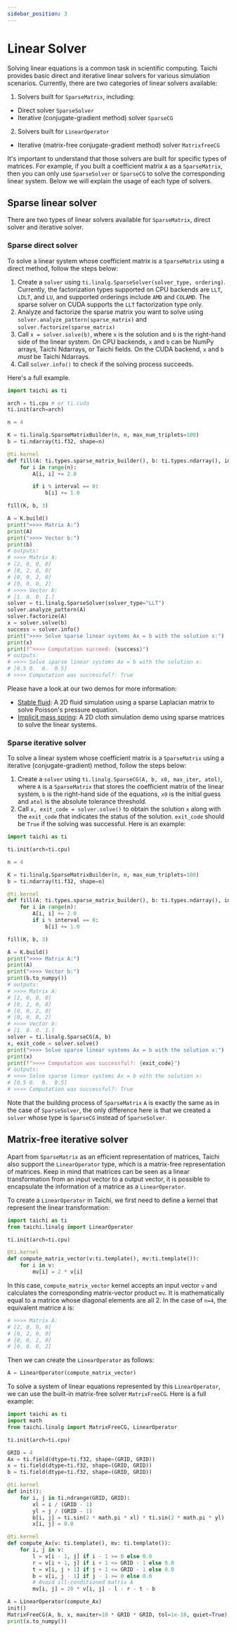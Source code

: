 ```yaml
---
sidebar_position: 3
---
```


# Linear Solver

Solving linear equations is a common task in scientific computing. Taichi provides basic direct and iterative linear solvers for
various simulation scenarios. Currently, there are two categories of linear solvers available:
1. Solvers built for `SparseMatrix`, including:
- Direct solver `SparseSolver`
- Iterative (conjugate-gradient method) solver `SparseCG`
2. Solvers built for `LinearOperator`
- Iterative (matrix-free conjugate-gradient method) solver `MatrixfreeCG`

It's important to understand that those solvers are built for specific types of matrices. For example, if you built a coefficient matrix `A` as a `SparseMatrix`, then you can only use `SparseSolver` or `SparseCG` to solve the corresponding linear system. Below we will explain the usage of each type of solvers.

## Sparse linear solver
There are two types of linear solvers available for `SparseMatrix`, direct solver and iterative solver.

### Sparse direct solver
To solve a linear system whose coefficient matrix is a `SparseMatrix` using a direct method, follow the steps below:
1. Create a `solver` using `ti.linalg.SparseSolver(solver_type, ordering)`. Currently, the factorization types supported on CPU backends are `LLT`, `LDLT`, and `LU`, and supported orderings include `AMD` and `COLAMD`. The sparse solver on CUDA supports the `LLT` factorization type only.
2. Analyze and factorize the sparse matrix you want to solve using `solver.analyze_pattern(sparse_matrix)` and `solver.factorize(sparse_matrix)`
3. Call `x = solver.solve(b)`, where `x` is the solution and `b` is the right-hand side of the linear system. On CPU backends, `x` and `b` can be NumPy arrays, Taichi Ndarrays, or Taichi fields. On the CUDA backend, `x` and `b` *must* be Taichi Ndarrays.
4. Call `solver.info()` to check if the solving process succeeds.

Here's a full example.

```python
import taichi as ti

arch = ti.cpu # or ti.cuda
ti.init(arch=arch)

n = 4

K = ti.linalg.SparseMatrixBuilder(n, n, max_num_triplets=100)
b = ti.ndarray(ti.f32, shape=n)

@ti.kernel
def fill(A: ti.types.sparse_matrix_builder(), b: ti.types.ndarray(), interval: ti.i32):
    for i in range(n):
        A[i, i] += 2.0

        if i % interval == 0:
            b[i] += 1.0

fill(K, b, 3)

A = K.build()
print(">>>> Matrix A:")
print(A)
print(">>>> Vector b:")
print(b)
# outputs:
# >>>> Matrix A:
# [2, 0, 0, 0]
# [0, 2, 0, 0]
# [0, 0, 2, 0]
# [0, 0, 0, 2]
# >>>> Vector b:
# [1. 0. 0. 1.]
solver = ti.linalg.SparseSolver(solver_type="LLT")
solver.analyze_pattern(A)
solver.factorize(A)
x = solver.solve(b)
success = solver.info()
print(">>>> Solve sparse linear systems Ax = b with the solution x:")
print(x)
print(f">>>> Computation succeed: {success}")
# outputs:
# >>>> Solve sparse linear systems Ax = b with the solution x:
# [0.5 0.  0.  0.5]
# >>>> Computation was successful?: True
```

Please have a look at our two demos for more information:
+ [Stable fluid](https://github.com/taichi-dev/taichi/blob/master/python/taichi/examples/simulation/stable_fluid.py): A 2D fluid simulation using a sparse Laplacian matrix to solve Poisson's pressure equation.
+ [Implicit mass spring](https://github.com/taichi-dev/taichi/blob/master/python/taichi/examples/simulation/implicit_mass_spring.py): A 2D cloth simulation demo using sparse matrices to solve the linear systems.

### Sparse iterative solver
To solve a linear system whose coefficient matrix is a `SparseMatrix` using a iterative (conjugate-gradient) method, follow the steps below:
1. Create a `solver` using `ti.linalg.SparseCG(A, b, x0, max_iter, atol)`, where `A` is a `SparseMatrix` that stores the coefficient matrix of the linear system, `b` is the right-hand side of the equations, `x0` is the initial guess and `atol` is the absolute tolerance threshold. 
2. Call `x, exit_code = solver.solve()` to obtain the solution `x` along with the `exit_code` that indicates the status of the solution. `exit_code` should be `True` if the solving was successful. Here is an example:

```python
import taichi as ti

ti.init(arch=ti.cpu)

n = 4

K = ti.linalg.SparseMatrixBuilder(n, n, max_num_triplets=100)
b = ti.ndarray(ti.f32, shape=n)

@ti.kernel
def fill(A: ti.types.sparse_matrix_builder(), b: ti.types.ndarray(), interval: ti.i32):
    for i in range(n):
        A[i, i] += 2.0
        if i % interval == 0:
            b[i] += 1.0

fill(K, b, 3)

A = K.build()
print(">>>> Matrix A:")
print(A)
print(">>>> Vector b:")
print(b.to_numpy())
# outputs:
# >>>> Matrix A:
# [2, 0, 0, 0]
# [0, 2, 0, 0]
# [0, 0, 2, 0]
# [0, 0, 0, 2]
# >>>> Vector b:
# [1. 0. 0. 1.]
solver = ti.linalg.SparseCG(A, b)
x, exit_code = solver.solve()
print(">>>> Solve sparse linear systems Ax = b with the solution x:")
print(x)
print(f">>>> Computation was successful?: {exit_code}")
# outputs:
# >>>> Solve sparse linear systems Ax = b with the solution x:
# [0.5 0.  0.  0.5]
# >>>> Computation was successful?: True
```
Note that the building process of `SparseMatrix` `A` is exactly the same as in the case of `SparseSolver`, the only difference here is that we created a `solver` whose type is `SparseCG` instead of `SparseSolver`.

## Matrix-free iterative solver
Apart from `SparseMatrix` as an efficient representation of matrices, Taichi also support the `LinearOperator` type, which is a matrix-free representation of matrices. 
Keep in mind that matrices can be seen as a linear transformation from an input vector to a output vector, it is possible to encapsulate the information of a matrice as a `LinearOperator`.

To create a `LinearOperator` in Taichi, we first need to define a kernel that represent the linear transformation:
```python
import taichi as ti
from taichi.linalg import LinearOperator

ti.init(arch=ti.cpu)

@ti.kernel
def compute_matrix_vector(v:ti.template(), mv:ti.template()):
    for i in v:
        mv[i] = 2 * v[i]
```
In this case, `compute_matrix_vector` kernel accepts an input vector `v` and calculates the corresponding matrix-vector product `mv`. It is mathematically equal to a matrice whose diagonal elements are all 2. In the case of `n=4`, the equivalent matrice `A` is:
```python
# >>>> Matrix A:
# [2, 0, 0, 0]
# [0, 2, 0, 0]
# [0, 0, 2, 0]
# [0, 0, 0, 2]
```
Then we can create the `LinearOperator` as follows:
```python cont
A = LinearOperator(compute_matrix_vector)
```
To solve a system of linear equations represented by this `LinearOperator`, we can use the built-in matrix-free solver `MatrixFreeCG`. Here is a full example:

```python
import taichi as ti
import math
from taichi.linalg import MatrixFreeCG, LinearOperator

ti.init(arch=ti.cpu)

GRID = 4
Ax = ti.field(dtype=ti.f32, shape=(GRID, GRID))
x = ti.field(dtype=ti.f32, shape=(GRID, GRID))
b = ti.field(dtype=ti.f32, shape=(GRID, GRID))

@ti.kernel
def init():
    for i, j in ti.ndrange(GRID, GRID):
        xl = i / (GRID - 1)
        yl = j / (GRID - 1)
        b[i, j] = ti.sin(2 * math.pi * xl) * ti.sin(2 * math.pi * yl)
        x[i, j] = 0.0

@ti.kernel
def compute_Ax(v: ti.template(), mv: ti.template()):
    for i, j in v:
        l = v[i - 1, j] if i - 1 >= 0 else 0.0
        r = v[i + 1, j] if i + 1 <= GRID - 1 else 0.0
        t = v[i, j + 1] if j + 1 <= GRID - 1 else 0.0
        b = v[i, j - 1] if j - 1 >= 0 else 0.0
        # Avoid ill-conditioned matrix A
        mv[i, j] = 20 * v[i, j] - l - r - t - b

A = LinearOperator(compute_Ax)
init()
MatrixFreeCG(A, b, x, maxiter=10 * GRID * GRID, tol=1e-18, quiet=True)
print(x.to_numpy())
```
